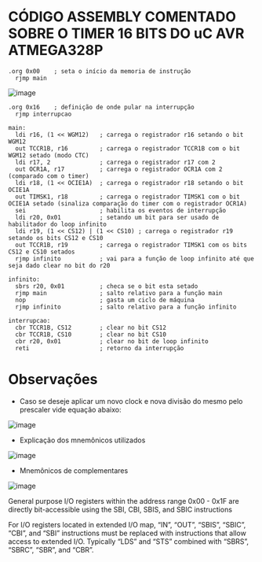 # CÓDIGO ASSEMBLY COMENTADO SOBRE O TIMER 16 BITS DO uC AVR ATMEGA328P

```
.org 0x00    ; seta o início da memoria de instrução  
  rjmp main 
```

![image](https://user-images.githubusercontent.com/32770973/109974639-88830480-7cd8-11eb-827a-2021ad9d82b3.png)

```
.org 0x16    ; definição de onde pular na interrupção
  rjmp interrupcao

main:
  ldi r16, (1 << WGM12)   ; carrega o registrador r16 setando o bit WGM12
  out TCCR1B, r16         ; carrega o registrador TCCR1B com o bit WGM12 setado (modo CTC)
  ldi r17, 2              ; carrega o registrador r17 com 2
  out OCR1A, r17          ; carrega o registrador OCR1A com 2 (comparado com o timer)
  ldi r18, (1 << OCIE1A)  ; carrega o registrador r18 setando o bit OCIE1A
  out TIMSK1, r18         ; carrega o registrador TIMSK1 com o bit OCIE1A setado (sinaliza comparação do timer com o registrador OCR1A)
  sei                     ; habilita os eventos de interrupção
  ldi r20, 0x01           ; setando um bit para ser usado de habilitador do loop infinito
  ldi r19, (1 << CS12) | (1 << CS10) ; carrega o registrador r19 setando os bits CS12 e CS10
  out TCCR1B, r19         ; carrega o registrador TIMSK1 com os bits CS12 e CS10 setados
  rjmp infinito           ; vai para a função de loop infinito até que seja dado clear no bit do r20
  
infinito:
  sbrs r20, 0x01          ; checa se o bit esta setado
  rjmp main               ; salto relativo para a função main
  nop                     ; gasta um ciclo de máquina
  rjmp infinito           ; salto relativo para a função infinito

interrupcao:
  cbr TCCR1B, CS12        ; clear no bit CS12
  cbr TCCR1B, CS10        ; clear no bit CS10
  cbr r20, 0x01           ; clear no bit de loop infinito
  reti                    ; retorno da interrupção
```  

# Observações

* Caso se deseje aplicar um novo clock e nova divisão do mesmo pelo prescaler vide equação abaixo:

![image](https://user-images.githubusercontent.com/32770973/109967701-8026cb80-7cd0-11eb-9204-34362a3c68c2.png)

* Explicação dos mnemônicos utilizados

![image](https://user-images.githubusercontent.com/32770973/109995530-22ed4300-7ced-11eb-8ce2-70956380313d.png)

* Mnemônicos de complementares

![image](https://user-images.githubusercontent.com/32770973/109996915-6f854e00-7cee-11eb-91bb-3d17986849f3.png)

General purpose I/O registers within the address range 0x00 - 0x1F are directly bit-accessible using 
the SBI, CBI, SBIS, and SBIC instructions

For I/O registers located in extended I/O map, “IN”, “OUT”, “SBIS”, “SBIC”, “CBI”, and “SBI” instructions must
be replaced with instructions that allow access to extended I/O. Typically “LDS” and “STS” combined with
“SBRS”, “SBRC”, “SBR”, and “CBR”.
